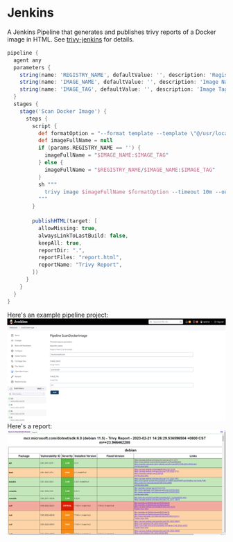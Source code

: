 # Jenkins

A Jenkins Pipeline that generates and publishes trivy reports of a Docker image in HTML. See [trivy-jenkins][trivy-jenkins] for details.

```groovy
pipeline {
  agent any
  parameters {
    string(name: 'REGISTRY_NAME', defaultValue: '', description: 'Registry Name (Can be empty)')
    string(name: 'IMAGE_NAME', defaultValue: '', description: 'Image Name')
    string(name: 'IMAGE_TAG', defaultValue: '', description: 'Image Tag')
  }
  stages {
    stage('Scan Docker Image') {
      steps {
        script {
          def formatOption = "--format template --template \"@/usr/local/share/trivy/templates/html.tpl\""
          def imageFullName = null
          if (params.REGISTRY_NAME == '') {
            imageFullName = "$IMAGE_NAME:$IMAGE_TAG"
          } else {
            imageFullName = "$REGISTRY_NAME/$IMAGE_NAME:$IMAGE_TAG"
          }
          sh """
            trivy image $imageFullName $formatOption --timeout 10m --output report.html || true
          """
        }

        publishHTML(target: [
          allowMissing: true,
          alwaysLinkToLastBuild: false,
          keepAll: true,
          reportDir: ".",
          reportFiles: "report.html",
          reportName: "Trivy Report",
        ])
      }
    }
  }
}
```
Here's an example pipeline project:
![project](https://github.com/blueskyson/trivy-jenkins/blob/main/images/image1.png?raw=true)
Here's a report:
![report](https://github.com/blueskyson/trivy-jenkins/blob/main/images/image2.png?raw=true)

[trivy-jenkins]: https://github.com/blueskyson/trivy-jenkins
